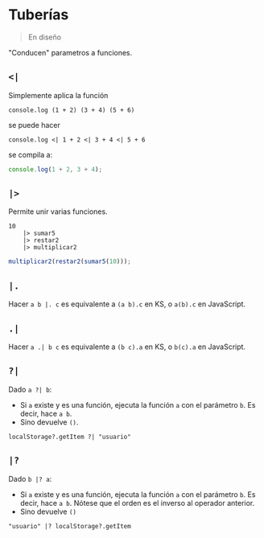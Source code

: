 # Tuberías

> En diseño

"Conducen" parametros a funciones.

## `<|`

Simplemente aplica la función

```
console.log (1 + 2) (3 + 4) (5 + 6)
```

se puede hacer

```
console.log <| 1 + 2 <| 3 + 4 <| 5 + 6
```

se compila a:

```javascript
console.log(1 + 2, 3 + 4);
```

## `|>`

Permite unir varias funciones.

```
10
    |> sumar5
    |> restar2
    |> multiplicar2
```

```javascript
multiplicar2(restar2(sumar5(10)));
```

## `|.`

Hacer `a b |. c` es equivalente a `(a b).c` en KS, o `a(b).c` en JavaScript.

## `.|`

Hacer `a .| b c` es equivalente a `(b c).a` en KS, o `b(c).a` en JavaScript.

## `?|`

Dado `a ?| b`:

- Si `a` existe y es una función, ejecuta la función `a` con el parámetro `b`. Es decir, hace
  `a b`.
- Sino devuelve `()`.

```
localStorage?.getItem ?| "usuario"
```

## `|?`

Dado `b |? a`:

- Si `a` existe y es una función, ejecuta la función `a` con el parámetro `b`. Es decir,
  hace `a b`. Nótese que el orden es el inverso al operador anterior.
- Sino devuelve `()`

```
"usuario" |? localStorage?.getItem
```
